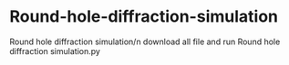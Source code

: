 # Round-hole-diffraction-simulation
Round hole diffraction simulation/n
download all file and run Round hole diffraction simulation.py
